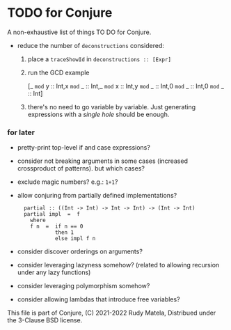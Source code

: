 TODO for Conjure
================

A non-exhaustive list of things TO DO for Conjure.

* reduce the number of `deconstructions` considered:

	1. place a `traceShowId` in `deconstructions :: [Expr]`
	2. run the GCD example

		[_ `mod` y :: Int,x `mod` _ :: Int,_ `mod` x :: Int,y `mod` _ :: Int,0 `mod` _ :: Int,0 `mod` _ :: Int]

	3. there's no need to go variable by variable.  Just generating expressions
	   with a _single hole_ should be enough.



### for later

* pretty-print top-level if and case expressions?

* consider not breaking arguments in some cases
  (increased crossproduct of patterns).
  but which cases?

* exclude magic numbers?  e.g.: `1+1`?

* allow conjuring from partially defined implementations?

        partial :: ((Int -> Int) -> Int -> Int) -> (Int -> Int)
        partial impl  =  f
          where
          f n  =  if n == 0
                  then 1
                  else impl f n

* consider discover orderings on arguments?

* consider leveraging lazyness somehow?
  (related to allowing recursion under any lazy functions)

* consider leveraging polymorphism somehow?

* consider allowing lambdas that introduce free variables?


This file is part of Conjure,
(C) 2021-2022 Rudy Matela,
Distribued under the 3-Clause BSD license.
